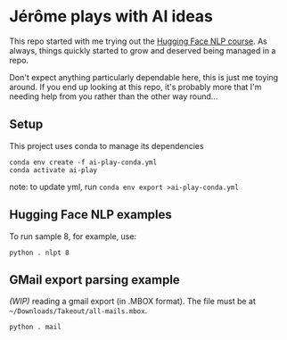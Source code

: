 # Jérôme plays with AI ideas

This repo started with me trying out the [Hugging Face NLP course](https://huggingface.co/learn/nlp-course). As always, things quickly started
to grow and deserved being managed in a repo.

Don't expect anything particularly dependable here, this is just me toying 
around. If you end up looking at this repo, it's probably more that I'm needing help from you rather than the other way round...

## Setup

This project uses conda to manage its dependencies

```
conda env create -f ai-play-conda.yml
conda activate ai-play
```

note: to update yml, run `conda env export >ai-play-conda.yml`

## Hugging Face NLP examples

To run sample 8, for example, use:
```
python . nlpt 8
```

## GMail export parsing example

_(WIP)_ reading a gmail export (in .MBOX format). The file must be at `~/Downloads/Takeout/all-mails.mbox`.
```
python . mail
```